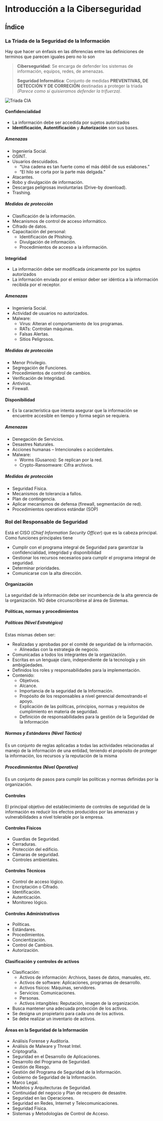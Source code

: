 # Introducción a la Ciberseguridad

## Índice

### La Triada de la Seguridad de la Información

Hay que hacer un énfasis en las diferencias entre las definiciones de terminos que parecen iguales pero no lo son

> **Ciberseguridad**: Se encarga de defender los sistemas de información, equipos, redes, de amenazas.
>
> **Seguridad Informática**: Conjunto de medidas **PREVENTIVAS, DE DETECCIÓN Y DE CORRECIÓN** destinadas a proteger la triada *(Parece como si quisieramos defender la trifuerza)*.


![Triada CIA](./img/Imagen1.png)

#### Confidencialidad

- La información debe ser accedida por sujetos autorizados
- **Identificación**, **Autentificación** y **Autorización** son sus bases.

##### Amenazas 

- Ingeniería Social.
- OSINT.
- Usuarios descuidados.
    - “Una cadena es tan fuerte como el más débil de sus eslabones.”
    - “El hilo se corta por la parte más delgada.”
- Atacantes.
- Robo y divulgación de información.
- Descargas peligrosas involuntarias (Drive-by download).
- Trashing.

##### Medidas de protección

- Clasificación de la información.
- Mecanismos de control de acceso informático.
- Cifrado de datos.
- Capacitación del personal:
    - Identificación de Phishing.
    - Divulgación de información.
    - Procedimientos de acceso a la información.

#### Integridad

- La información debe ser modificada únicamente por los sujetos autorizados
- La información enviada por el emisor deber ser idéntica a la información recibida por el receptor.

##### Amenazas 

- Ingeniería Social.
- Actividad de usuarios no autorizados.
- Malware:
    - Virus: Alteran el comportamiento de los programas.
    - RATs: Controlan máquinas.
    - Falsas Alertas.
    - Sitios Peligrosos.

##### Medidas de protección

- Menor Privilegio.
- Segregación de Funciones.
- Procedimientos de control de cambios.
- Verificación de Integridad.
- Antivirus.
- Firewall.

#### Disponibilidad

- Es la característica que intenta asegurar que la información se encuentre accesible en tiempo y forma según se requiera.

##### Amenazas 

- Denegación de Servicios.
- Desastres Naturales.
- Acciones humanas – Intencionales o accidentales.
- Malware:
    - Worms (Gusanos): Se replican por la red.
    - Crypto-Ransomware: Cifra archivos.

##### Medidas de protección

- Seguridad Física.
- Mecanismos de tolerancia a fallos.
- Plan de contingencia.
- Aplicar mecanismos de defensa (firewall, segmentación de red).
- Procedimientos operativos estándar (SOP)

### Rol del Responsable de Seguridad

Está el CISO (*Chief Information Security Officer*) que es la cabeza principal. Como funciones principales tiene

- Cumplir con el programa integral de Seguridad para garantizar la confidencialidad, integridad y disponibilidad
- Gestionar los recursos necesarios para cumplir el programa integral de seguridad.
- Determinar prioridades.
- Comunicarse con la alta dirección.

#### Organización

La seguridad de la información debe ser incumbencia de la alta gerencia de la organización. NO debe circunscribirse al área de Sistemas. 

#### Políticas, normas y procedimientos

##### Políticas (Nivel Estratégico)

Estas mismas deben ser:

- Realizadas y aprobadas por el comité de seguridad de la información.
    - Alineadas con la estrategia de negocio.
- Comunicadas a todos los integrantes de la organización.
- Escritas en un lenguaje claro, independiente de la tecnología y sin ambigüedades.
- Definidos los roles y responsabilidades para la implementación.
- Contenido:
    - Objetivos.
    - Alcance.
    - Importancia de la seguridad de la Información.
    - Propósito de los responsables a nivel gerencial demostrando el apoyo.
    - Explicación de las políticas, principios, normas y requisitos de cumplimiento en materia de seguridad.
    - Definición de responsabilidades para la gestión de la Seguridad de la Información

##### Normas y Estándares (Nivel Táctico)

Es un conjunto de reglas aplicadas a todas las actividades relacionadas al manejo de la información de una entidad, teniendo el propósito de proteger la información, los recursos y la reputación de la misma

##### Procedimmientos (Nivel Operativo)

Es un conjunto de pasos para cumplir las políticas y normas definidas por la organización.

#### Controles 

El principal objetivo del establecimiento de controles de seguridad de la información es reducir los efectos producidos por las amenazas y vulnerabilidades a nivel tolerable por la empresa.

#### Controles Físicos

- Guardias de Seguridad.
- Cerraduras.
- Protección del edificio.
- Cámaras de seguridad.
- Controles ambientales.

#### Controles Técnicos

- Control de acceso lógico.
- Encriptación o Cifrado.
- Identificación.
- Autenticación.
- Monitoreo lógico.

#### Controles Administrativos

- Políticas.
- Estándares.
- Procedimientos.
- Concientización.
- Control de Cambios.
- Autorización.

#### Clasificación y controles de activos

- Clasificación:
    - Activos de información: Archivos, bases de datos, manuales, etc.
    - Activos de software: Aplicaciones, programas de desarrollo.
    - Activos físicos: Máquinas, servidores.
    - Servicios: Comunicaciones.
    - Personas.
    - Activos intangibles: Reputación, imagen de la organización.
- Busca mantener una adecuada protección de los activos.
- Se designa un propietario para cada uno de los activos.
- Se debe realizar un inventario de activos.

#### Áreas en la Seguridad de la Información

- Análisis Forense y Auditoría.
- Análisis de Malware y Threat Intel.
- Criptografía.
- Seguridad en el Desarrollo de Aplicaciones.
- Desarrollo del Programa de Seguridad.
- Gestión de Riesgo.
- Gestión del Programa de Seguridad de la Información.
- Gobierno de Seguridad de la Información.
- Marco Legal.
- Modelos y Arquitecturas de Seguridad.
- Continuidad del negocio y Plan de recupero de desastre.
- Seguridad en las Operaciones.
- Seguridad en Redes, Internet y Telecomunicaciones.
- Seguridad Física.
- Sistemas y Metodologías de Control de Acceso.
